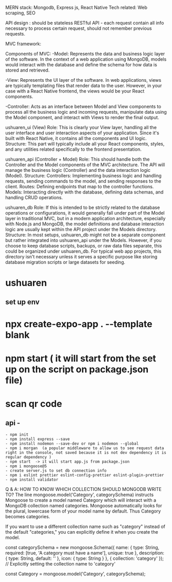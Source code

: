 MERN stack: Mongodb, Express js, React Native
Tech related: Web scraping, SEO

API design : should be stateless RESTful API - each request contain all info necessary to process certain request, should not remember previous requests.

MVC framework:

Components of MVC:
-Model: Represents the data and business logic layer of the software. In the context of a web application using MongoDB, models would interact with the database and define the schema for how data is stored and retrieved.

-View: Represents the UI layer of the software. In web applications, views are typically templating files that render data to the user. However, in your case with a React Native frontend, the views would be your React components.

-Controller: Acts as an interface between Model and View components to process all the business logic and incoming requests, manipulate data using the Model component, and interact with Views to render the final output.

ushuaren_ui (View)
Role: This is clearly your View layer, handling all the user interface and user interaction aspects of your application. Since it's built with React Native, it contains all the components and UI logic.
Structure: This part will typically include all your React components, styles, and any utilities related specifically to the frontend presentation.

ushuaren_api (Controller + Model)
Role: This should handle both the Controller and the Model components of the MVC architecture. The API will manage the business logic (Controller) and the data interaction logic (Model).
Structure:
Controllers: Implementing business logic and handling requests, sending commands to the model, and sending responses to the client.
Routes: Defining endpoints that map to the controller functions.
Models: Interacting directly with the database, defining data schemas, and handling CRUD operations.

ushuaren_db
Role: If this is intended to be strictly related to the database operations or configurations, it would generally fall under part of the Model layer in traditional MVC, but in a modern application architecture, especially with Node.js and MongoDB, the model definitions and database interaction logic are usually kept within the API project under the Models directory.
Structure: In most setups, ushuaren_db might not be a separate component but rather integrated into ushuaren_api under the Models. However, if you choose to keep database scripts, backups, or raw data files separate, this could be organized under ushuaren_db. For typical web app projects, this directory isn't necessary unless it serves a specific purpose like storing database migration scripts or large datasets for seeding.

# ushuaren

## set up env

# npx create-expo-app . --template blank

# npm start ( it will start from the set up on the script on package.json file)

# scan qr code

## api -

    - npm init
    - npm install express --save
    - npm install nodemon --save-dev or npm i nodemon --global
    - npm i morgan  (a popular middleware to allow us to see request data right in the console, not saved because it is not dev dependency it is regular dependency )
    - npm start  -> it will start app.js from package.json
    - npm i mongoose@5
    - create server.js to set db connection info
    - npm i eslint prettier eslint-config-prettier eslint-plugin-prettier
    - npm install validator

Q & A:
HOW TO KNOW WHICH COLLECTION SHOULD MONGODB WRITE TO?
The line mongoose.model('Category', categorySchema) instructs Mongoose to create a model named Category which will interact with a MongoDB collection named categories. Mongoose automatically looks for the plural, lowercase form of your model name by default. Thus Category becomes categories.

If you want to use a different collection name such as "category" instead of the default "categories," you can explicitly define it when you create the model.

const categorySchema = new mongoose.Schema({
name: {
type: String,
required: [true, 'A category must have a name'],
unique: true
},
description: {
type: String,
default: ''
},
icon: {
type: String
}
}, { collection: 'category' }); // Explicitly setting the collection name to 'category'

const Category = mongoose.model('Category', categorySchema);
